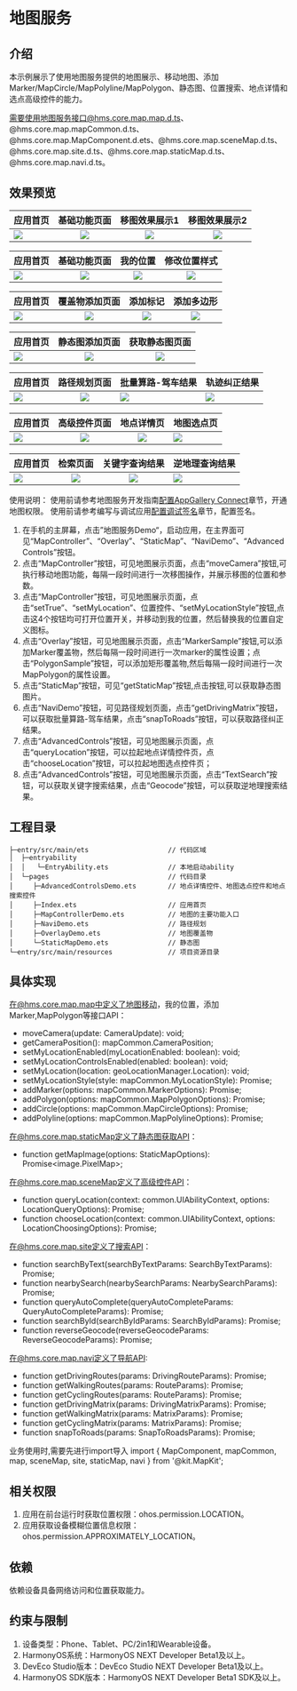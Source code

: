 # 地图服务

## 介绍

本示例展示了使用地图服务提供的地图展示、移动地图、添加Marker/MapCircle/MapPolyline/MapPolygon、静态图、位置搜索、地点详情和选点高级控件的能力。

需要使用地图服务接口@hms.core.map.map.d.ts、@hms.core.map.mapCommon.d.ts、@hms.core.map.MapComponent.d.ets、@hms.core.map.sceneMap.d.ts、@hms.core.map.site.d.ts、@hms.core.map.staticMap.d.ts、@hms.core.map.navi.d.ts。

## 效果预览


| **应用首页**                   |         **基础功能页面**         |        **移图效果展示1**         |              **移图效果展示2**               |    
|:---------------------------|:--------------------------:|:-------------------------:|:------------------------------------:|
| ![](screenshots/Index.png) | ![](screenshots/MapController.png) | ![](screenshots/moveCamera1.png) | ![](screenshots/moveCamera2.png) |  


| **应用首页**                   |         **基础功能页面**         |        **我的位置**         |              **修改位置样式**               |    
|:---------------------------|:--------------------------:|:-------------------------:|:------------------------------------:|
| ![](screenshots/Index.png) | ![](screenshots/MapController.png) | ![](screenshots/setLocation.png) | ![](screenshots/setLocationStyle.png) |  


| **应用首页**                   |          **覆盖物添加页面**           |            **添加标记**             |            **添加多边形**             |    
|:---------------------------|:-----------------------------:|:-------------------------------:|:--------------------------------:|
| ![](screenshots/Index.png) | ![](screenshots/overlay.png) | ![](screenshots/addMarker.png) | ![](screenshots/addPolygon.png) |  


| **应用首页**                   |         **静态图添加页面**         |               **获取静态图页面**               |  
|:---------------------------|:--------------------------:|:---------------------------------------:|
| ![](screenshots/Index.png) | ![](screenshots/staticMap.png) | ![](screenshots/staticMapResult.png) |


| **应用首页**                   |          **路径规划页面**           |           **批量算路-驾车结果**            |            **轨迹纠正结果**            |   
|:---------------------------|:-----------------------------:|------------------------------------|----------------------------------|
| ![](screenshots/Index.png) | ![](screenshots/NaviDemo.png) | ![](screenshots/drivingMatrix.png) | ![](screenshots/snapToRoads.png) | 


| **应用首页**                   |         **高级控件页面**         |         **地点详情页**         |             **地图选点页**             |   
|:---------------------------|:--------------------------:|:---------------------------:|------------------------------------|
| ![](screenshots/Index.png) | ![](screenshots/Advance.png) | ![](screenshots/queryLocationAdvance.png) | ![](screenshots/chooseLocationAdvance.png) | 


| **应用首页**                   |         **检索页面**         |         **关键字查询结果**         |             **逆地理查询结果**             |   
|:---------------------------|:--------------------------:|:---------------------------:|------------------------------------|
| ![](screenshots/Index.png) | ![](screenshots/Advance.png) | ![](screenshots/textSearch.png) | ![](screenshots/geoCode.png) | 



使用说明：
使用前请参考地图服务开发指南[配置AppGallery Connect](https://developer.huawei.com/consumer/cn/doc/harmonyos-guides/map-config-agc)章节，开通地图权限。
使用前请参考编写与调试应用[配置调试签名](https://developer.huawei.com/consumer/cn/doc/harmonyos-guides/ide-signing#section18815157237)章节，配置签名。
1. 在手机的主屏幕，点击”地图服务Demo“，启动应用，在主界面可见“MapController”、“Overlay”、“StaticMap”、“NaviDemo”、“AdvancedControls”按钮。
2. 点击“MapController”按钮，可见地图展示页面，点击“moveCamera”按钮,可执行移动地图功能，每隔一段时间进行一次移图操作，并展示移图的位置和参数。
3. 点击“MapController”按钮，可见地图展示页面，点击“setTrue”、“setMyLocation”、位置控件、“setMyLocationStyle”按钮,点击这4个按钮均可打开位置开关，并移动到我的位置，然后替换我的位置自定义图标。
4. 点击“Overlay”按钮，可见地图展示页面，点击“MarkerSample”按钮,可以添加Marker覆盖物，然后每隔一段时间进行一次marker的属性设置；点击“PolygonSample”按钮，可以添加矩形覆盖物,然后每隔一段时间进行一次MapPolygon的属性设置。
5. 点击“StaticMap”按钮，可见“getStaticMap”按钮,点击按钮,可以获取静态图图片。
6. 点击“NaviDemo”按钮，可见路径规划页面，点击“getDrivingMatrix”按钮，可以获取批量算路-驾车结果，点击“snapToRoads”按钮，可以获取路径纠正结果。 
7. 点击“AdvancedControls”按钮，可见地图展示页面，点击“queryLocation”按钮，可以拉起地点详情控件页，点击“chooseLocation”按钮，可以拉起地图选点控件页； 
8. 点击“AdvancedControls”按钮，可见地图展示页面，点击“TextSearch”按钮，可以获取关键字搜索结果，点击“Geocode”按钮，可以获取逆地理搜索结果。


## 工程目录
```
├─entry/src/main/ets                    // 代码区域
│  ├─entryability                       
│  │   └─EntryAbility.ets               // 本地启动ability
│  └─pages                              // 代码目录
│     ├─AdvancedControlsDemo.ets        // 地点详情控件、地图选点控件和地点搜索控件
│     ├─Index.ets                       // 应用首页
│     ├─MapControllerDemo.ets           // 地图的主要功能入口
│     ├─NaviDemo.ets                    // 路径规划
│     ├─OverlayDemo.ets                 // 地图覆盖物
│     └─StaticMapDemo.ets               // 静态图
└─entry/src/main/resources              // 项目资源目录
````


## 具体实现
在@hms.core.map.map中定义了地图移动，我的位置，添加Marker,MapPolygon等接口API：

* moveCamera(update: CameraUpdate): void;
* getCameraPosition(): mapCommon.CameraPosition;
* setMyLocationEnabled(myLocationEnabled: boolean): void;
* setMyLocationControlsEnabled(enabled: boolean): void;
* setMyLocation(location: geoLocationManager.Location): void;
* setMyLocationStyle(style: mapCommon.MyLocationStyle): Promise<void>;
* addMarker(options: mapCommon.MarkerOptions): Promise<Marker>;
* addPolygon(options: mapCommon.MapPolygonOptions): Promise<MapPolygon>;
* addCircle(options: mapCommon.MapCircleOptions): Promise<MapCircle>;
* addPolyline(options: mapCommon.MapPolylineOptions): Promise<MapPolyline>;

在@hms.core.map.staticMap定义了静态图获取API：
* function getMapImage(options: StaticMapOptions): Promise<image.PixelMap>;

在@hms.core.map.sceneMap定义了高级控件API：
* function queryLocation(context: common.UIAbilityContext, options: LocationQueryOptions): Promise<void>;
* function chooseLocation(context: common.UIAbilityContext, options: LocationChoosingOptions): Promise<LocationChoosingResult>;

在@hms.core.map.site定义了搜索API：
* function searchByText(searchByTextParams: SearchByTextParams): Promise<SearchByTextResult>;
* function nearbySearch(nearbySearchParams: NearbySearchParams): Promise<NearbySearchResult>;
* function queryAutoComplete(queryAutoCompleteParams: QueryAutoCompleteParams): Promise<QueryAutoCompleteResult>;
* function searchById(searchByIdParams: SearchByIdParams): Promise<SearchByIdResult>;
* function reverseGeocode(reverseGeocodeParams: ReverseGeocodeParams): Promise<ReverseGeocodeResult>;

在@hms.core.map.navi定义了导航API:
* function getDrivingRoutes(params: DrivingRouteParams): Promise<RouteResult>;
* function getWalkingRoutes(params: RouteParams): Promise<RouteResult>;
* function getCyclingRoutes(params: RouteParams): Promise<RouteResult>;
* function getDrivingMatrix(params: DrivingMatrixParams): Promise<MatrixResult>;
* function getWalkingMatrix(params: MatrixParams): Promise<MatrixResult>;
* function getCyclingMatrix(params: MatrixParams): Promise<MatrixResult>;
* function snapToRoads(params: SnapToRoadsParams): Promise<SnapToRoadsResult>;

业务使用时,需要先进行import导入
import { MapComponent, mapCommon, map, sceneMap, site, staticMap, navi } from '@kit.MapKit';

## 相关权限

1. 应用在前台运行时获取位置权限：ohos.permission.LOCATION。
2. 应用获取设备模糊位置信息权限：ohos.permission.APPROXIMATELY_LOCATION。

## 依赖

依赖设备具备网络访问和位置获取能力。

## 约束与限制

1. 设备类型：Phone、Tablet、PC/2in1和Wearable设备。
2. HarmonyOS系统：HarmonyOS NEXT Developer Beta1及以上。
3. DevEco Studio版本：DevEco Studio NEXT Developer Beta1及以上。
4. HarmonyOS SDK版本：HarmonyOS NEXT Developer Beta1 SDK及以上。
